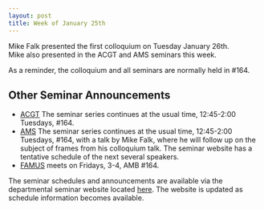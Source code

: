 ```yaml
---
layout: post
title: Week of January 25th
---
```


Mike Falk presented the first colloquium on Tuesday January 26th.  
Mike also presented in the ACGT and AMS seminars this week.

As a reminder, the colloquium and all seminars are normally held in #164.

## Other Seminar Announcements ##

- [ACGT](acgtSpring2016) The seminar series continues at the usual time, 12:45-2:00 Tuesdays, #164.
- [AMS](amsSpring2016) The seminar series continues at the usual time, 12:45-2:00 Tuesdays, #164, 
with a talk by Mike Falk, where he will follow up on the subject of frames from his colloquium talk.
The seminar website has a tentative schedule of the next several speakers.
- [FAMUS](famusSpring2016) meets on Fridays, 3-4, AMB #164.

The seminar schedules and announcements are available via the departmental seminar website located [here](http://naumathstat.github.io/seminars).
The website is updated as  schedule information becomes available.



